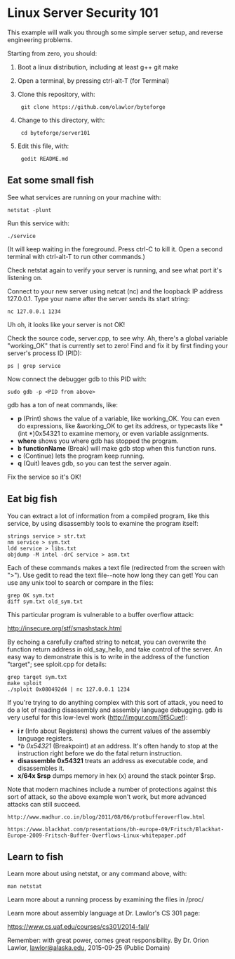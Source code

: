 Linux Server Security 101
=========================

This example will walk you through some simple server setup, and reverse engineering problems.

Starting from zero, you should:

1. Boot a linux distribution, including at least g++ git make

2. Open a terminal, by pressing ctrl-alt-T (for Terminal)
		
3. Clone this repository, with:

		git clone https://github.com/olawlor/byteforge

4. Change to this directory, with:

		cd byteforge/server101

5. Edit this file, with:

		gedit README.md



Eat some small fish
-------------------

See what services are running on your machine with:

	netstat -plunt

Run this service with:

	./service

(It will keep waiting in the foreground.  Press ctrl-C to kill it.  Open a second terminal with ctrl-alt-T to run other commands.)

Check netstat again to verify your server is running, and see what port it's listening on.

Connect to your new server using netcat (nc) and the loopback IP address 127.0.0.1.  Type your name after the server sends its start string:

	nc 127.0.0.1 1234

Uh oh, it looks like your server is not OK!

Check the source code, server.cpp, to see why.  Ah, there's a global variable "working_OK" that is currently set to zero!  Find and fix it by first finding your server's process ID (PID):

	ps | grep service

Now connect the debugger gdb to this PID with:

	sudo gdb -p <PID from above>

gdb has a ton of neat commands, like:

* **p** (Print) shows the value of a variable, like working_OK.  You can even do expressions, like &working_OK to get its address, or typecasts like *(int *)0x54321 to examine memory, or even variable assignments.
* **where** shows you where gdb has stopped the program.
* **b functionName** (Break) will make gdb stop when this function runs.
* **c** (Continue) lets the program keep running.
* **q** (Quit) leaves gdb, so you can test the server again.

Fix the service so it's OK!


Eat big fish
------------

You can extract a lot of information from a compiled program, like this service, by using disassembly tools to examine the program itself:

	strings service > str.txt
	nm service > sym.txt
	ldd service > libs.txt
	objdump -M intel -drC service > asm.txt

Each of these commands makes a text file (redirected from the screen with ">").  Use gedit to read the text file--note how long they can get!  You can use any unix tool to search or compare in the files:

	grep OK sym.txt
	diff sym.txt old_sym.txt

This particular program is vulnerable to a buffer overflow attack:

  http://insecure.org/stf/smashstack.html

By echoing a carefully crafted string to netcat, you can overwrite the function return address in old_say_hello, and take control of the server.  An easy way to demonstrate this is to write in the address of the function "target"; see sploit.cpp for details:

	grep target sym.txt
	make sploit
	./sploit 0x080492d4 | nc 127.0.0.1 1234

If you're trying to do anything complex with this sort of attack, you need to do a lot of reading disassembly and assembly language debugging.  gdb is very useful for this low-level work (http://imgur.com/9f5Cuef):

* **i r** (Info about Registers) shows the current values of the assembly language registers.
* **b *0x54321** (Breakpoint) at an address.  It's often handy to stop at the instruction right before we do the fatal return instruction.
* **disassemble 0x54321** treats an address as executable code, and disassembles it.
* **x/64x $rsp** dumps memory in hex (x) around the stack pointer $rsp.


Note that modern machines include a number of protections against this sort of 
attack, so the above example won't work, but more advanced attacks can still succeed.

	http://www.madhur.co.in/blog/2011/08/06/protbufferoverflow.html

	https://www.blackhat.com/presentations/bh-europe-09/Fritsch/Blackhat-Europe-2009-Fritsch-Buffer-Overflows-Linux-whitepaper.pdf


Learn to fish
-------------

Learn more about using netstat, or any command above, with:

	man netstat

Learn more about a running process by examining the files in /proc/<PID>

Learn more about assembly language at Dr. Lawlor's CS 301 page:

  https://www.cs.uaf.edu/courses/cs301/2014-fall/



Remember: with great power, comes great responsibility.
By Dr. Orion Lawlor, lawlor@alaska.edu, 2015-09-25 (Public Domain)

